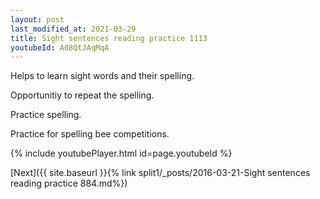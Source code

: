 ```yaml
---
layout: post
last_modified_at: 2021-03-29
title: Sight sentences reading practice 1113
youtubeId: A08QtJAqMqA
---
```

 
 
Helps to learn sight words and their spelling.

Opportunitiy to repeat the spelling. 

Practice spelling. 
 
Practice for spelling bee competitions. 
 
{% include youtubePlayer.html id=page.youtubeId %}
 
 

[Next]({{ site.baseurl }}{% link  split1/_posts/2016-03-21-Sight sentences reading practice 884.md%})
 
